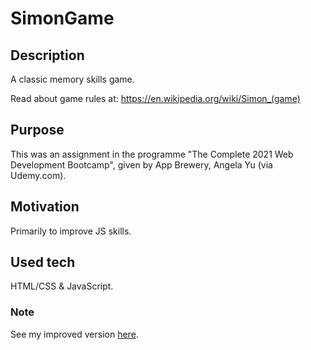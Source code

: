 # SimonGame

## Description
A classic memory skills game. 

Read about game rules at: https://en.wikipedia.org/wiki/Simon_(game) 

## Purpose
This was an assignment in the programme "The Complete 2021 Web Development Bootcamp", given by App Brewery, Angela Yu (via Udemy.com).

## Motivation
Primarily to improve JS skills. 

## Used tech
HTML/CSS & JavaScript.

### Note
See my improved version [here](https://github.com/osho81/simon_game_with_levels).
